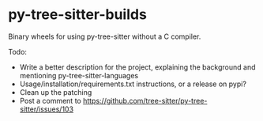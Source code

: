 # py-tree-sitter-builds
Binary wheels for using py-tree-sitter without a C compiler.

Todo:
- Write a better description for the project, explaining the background and mentioning py-tree-sitter-languages
- Usage/installation/requirements.txt instructions, or a release on pypi?
- Clean up the patching
- Post a comment to https://github.com/tree-sitter/py-tree-sitter/issues/103
